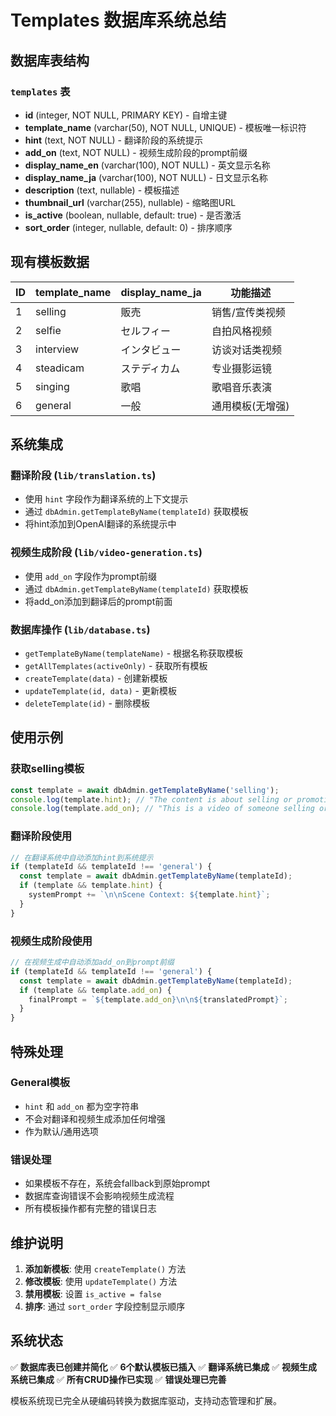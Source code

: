 # Templates 数据库系统总结

## 数据库表结构

### `templates` 表
- **id** (integer, NOT NULL, PRIMARY KEY) - 自增主键
- **template_name** (varchar(50), NOT NULL, UNIQUE) - 模板唯一标识符
- **hint** (text, NOT NULL) - 翻译阶段的系统提示
- **add_on** (text, NOT NULL) - 视频生成阶段的prompt前缀
- **display_name_en** (varchar(100), NOT NULL) - 英文显示名称
- **display_name_ja** (varchar(100), NOT NULL) - 日文显示名称
- **description** (text, nullable) - 模板描述
- **thumbnail_url** (varchar(255), nullable) - 缩略图URL
- **is_active** (boolean, nullable, default: true) - 是否激活
- **sort_order** (integer, nullable, default: 0) - 排序顺序

## 现有模板数据

| ID | template_name | display_name_ja | 功能描述 |
|----|---------------|----------------|----------|
| 1  | selling       | 販売           | 销售/宣传类视频 |
| 2  | selfie        | セルフィー      | 自拍风格视频 |
| 3  | interview     | インタビュー    | 访谈对话类视频 |
| 4  | steadicam     | ステディカム    | 专业摄影运镜 |
| 5  | singing       | 歌唱           | 歌唱音乐表演 |
| 6  | general       | 一般           | 通用模板(无增强) |

## 系统集成

### 翻译阶段 (`lib/translation.ts`)
- 使用 `hint` 字段作为翻译系统的上下文提示
- 通过 `dbAdmin.getTemplateByName(templateId)` 获取模板
- 将hint添加到OpenAI翻译的系统提示中

### 视频生成阶段 (`lib/video-generation.ts`)
- 使用 `add_on` 字段作为prompt前缀
- 通过 `dbAdmin.getTemplateByName(templateId)` 获取模板
- 将add_on添加到翻译后的prompt前面

### 数据库操作 (`lib/database.ts`)
- `getTemplateByName(templateName)` - 根据名称获取模板
- `getAllTemplates(activeOnly)` - 获取所有模板
- `createTemplate(data)` - 创建新模板
- `updateTemplate(id, data)` - 更新模板
- `deleteTemplate(id)` - 删除模板

## 使用示例

### 获取selling模板
```javascript
const template = await dbAdmin.getTemplateByName('selling');
console.log(template.hint); // "The content is about selling or promoting products."
console.log(template.add_on); // "This is a video of someone selling or promoting a product..."
```

### 翻译阶段使用
```javascript
// 在翻译系统中自动添加hint到系统提示
if (templateId && templateId !== 'general') {
  const template = await dbAdmin.getTemplateByName(templateId);
  if (template && template.hint) {
    systemPrompt += `\n\nScene Context: ${template.hint}`;
  }
}
```

### 视频生成阶段使用
```javascript
// 在视频生成中自动添加add_on到prompt前缀
if (templateId && templateId !== 'general') {
  const template = await dbAdmin.getTemplateByName(templateId);
  if (template && template.add_on) {
    finalPrompt = `${template.add_on}\n\n${translatedPrompt}`;
  }
}
```

## 特殊处理

### General模板
- `hint` 和 `add_on` 都为空字符串
- 不会对翻译和视频生成添加任何增强
- 作为默认/通用选项

### 错误处理
- 如果模板不存在，系统会fallback到原始prompt
- 数据库查询错误不会影响视频生成流程
- 所有模板操作都有完整的错误日志

## 维护说明

1. **添加新模板**: 使用 `createTemplate()` 方法
2. **修改模板**: 使用 `updateTemplate()` 方法
3. **禁用模板**: 设置 `is_active = false`
4. **排序**: 通过 `sort_order` 字段控制显示顺序

## 系统状态

✅ **数据库表已创建并简化**
✅ **6个默认模板已插入**
✅ **翻译系统已集成**
✅ **视频生成系统已集成**
✅ **所有CRUD操作已实现**
✅ **错误处理已完善**

模板系统现已完全从硬编码转换为数据库驱动，支持动态管理和扩展。 